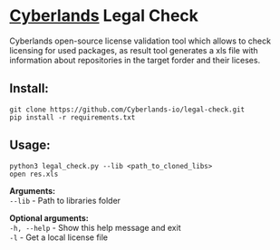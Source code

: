 # [Сyberlands](https://cyberlands.io) Legal Check
Cyberlands open-source license validation tool which allows to check licensing for used packages, as result tool generates a xls file with information about repositories in the target forder and their liceses.

## Install:
  ```
  git clone https://github.com/Cyberlands-io/legal-check.git
  pip install -r requirements.txt
  ```

## Usage:
  ```
  python3 legal_check.py --lib <path_to_cloned_libs>
  open res.xls
  ```
    
**Arguments:**  
    ```--lib``` - Path to libraries folder

**Optional arguments:**  
  ```-h, --help``` - Show this help message and exit  
  ```-l``` - Get a local license file